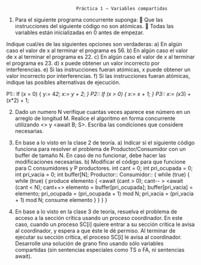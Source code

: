                               Práctica 1 – Variables compartidas

1. Para el siguiente programa concurrente suponga:
 Que las instrucciones del siguiente código no son atómicas.
 Todas las variables están inicializadas en 0 antes de empezar.

Indique cual/es de las siguientes opciones son verdaderas:
a) En algún caso el valor de x al terminar el programa es 56.
b) En algún caso el valor de x al terminar el programa es 22.
c) En algún caso el valor de x al terminar el programa es 23.
d) x puede obtener un valor incorrecto por interferencias.
e) Si las instrucciones fueran atómicas, x puede obtener un valor incorrecto por interferencias.
f) Si las instrucciones fueran atómicas, indique las posibles alternativas de ejecución.

P1::
If (x = 0) {
y:= 4*2;
x:= y + 2;
}
P2::
If (x > 0) {
x:= x + 1;
}
P3::
x:= (x*3) + (x*2) + 1;

2. Dado un numero N verifique cuantas veces aparece ese número en un arreglo de longitud M.
Realice el algoritmo en forma concurrente utilizando <> y <await B; S>. Escriba las condiciones
que considere necesarias.

3. En base a lo visto en la clase 2 de teoría.
a) Indicar si el siguiente código funciona para resolver el problema de Productor/Consumidor
con un buffer de tamaño N. En caso de no funcionar, debe hacer las modificaciones
necesarias.
b) Modificar el código para que funcione para C consumidores y P productores.
int cant = 0;
 int pri_ocupada = 0;
 int pri_vacia = 0;
 int buffer[N];
Productor::
 Consumidor::
{ while (true)
 { while (true)
{ produce elemento
 { <await (cant > 0); cant-- >
<await (cant < N); cant++>
 elemento = buffer[pri_ocupada];
buffer[pri_vacia] = elemento;
 pri_ocupada = (pri_ocupada + 1) mod N;
pri_vacia = (pri_vacia + 1) mod N;
 consume elemento
}
 }
}
 }

4. En base a lo visto en la clase 3 de teoría, resuelva el problema de acceso a la sección crítica
usando un proceso coordinador. En este caso, cuando un proceso SC[i] quiere entrar a su sección
crítica le avisa al coordinador, y espera a que éste le dé permiso. Al terminar de ejecutar su
sección crítica, el proceso SC[i] le avisa al coordinador. Desarrolle una solución de grano fino
usando sólo variables compartidas (sin sentencias especiales como TS o FA, ni sentencias
await).
